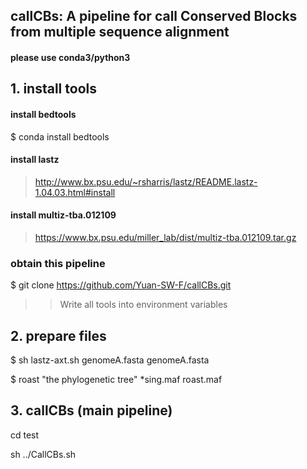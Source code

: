 ## callCBs: A pipeline for call Conserved Blocks from multiple sequence alignment
#### please use conda3/python3

## 1. install tools 
#### install bedtools
$ conda install bedtools

#### install lastz
> http://www.bx.psu.edu/~rsharris/lastz/README.lastz-1.04.03.html#install

#### install multiz-tba.012109
> https://www.bx.psu.edu/miller_lab/dist/multiz-tba.012109.tar.gz

### obtain this pipeline
$ git clone https://github.com/Yuan-SW-F/callCBs.git

>> Write all tools into environment variables

## 2. prepare files
$ sh lastz-axt.sh genomeA.fasta  genomeA.fasta

$ roast "the phylogenetic tree" *sing.maf roast.maf

## 3. callCBs (main pipeline)
cd test

sh ../CallCBs.sh
